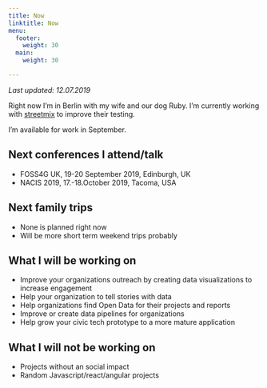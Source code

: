 ```yaml
---
title: Now
linktitle: Now
menu:
  footer:
    weight: 30
  main:
    weight: 30

---
```

_Last updated: 12.07.2019_

Right now I’m in Berlin with my wife and our dog Ruby. I’m currently working with [streetmix](https://streetmix.net) to improve their testing.

I’m available for work in September.

## Next conferences I attend/talk

* FOSS4G UK, 19-20 September 2019, Edinburgh, UK
* NACIS 2019, 17.-18.October 2019, Tacoma, USA

## Next family trips

* None is planned right now
* Will be more short term weekend trips probably

## What I will be working on

* Improve your organizations outreach by creating data visualizations to increase engagement
* Help your organization to tell stories with data
* Help organizations find Open Data for their projects and reports
* Improve or create data pipelines for organizations
* Help grow your civic tech prototype to a more mature application

## What I will not be working on

* Projects without an social impact
* Random Javascript/react/angular projects